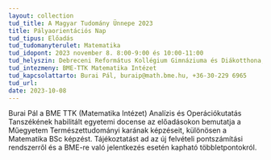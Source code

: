 ```yaml
---
layout: collection
tud_title: A Magyar Tudomány Ünnepe 2023
title: Pályaorientációs Nap
tud_tipus: Előadás
tud_tudomanyterulet: Matematika
tud_idopont: 2023 november 8. 8:00-9:00 és 10:00-11:00
tud_helyszin: Debreceni Református Kollégium Gimnáziuma és Diákotthona, 4026.Debrecen, Péterfia 1-7.
tud_intezmeny: BME-TTK Matematika Intézet
tud_kapcsolattarto: Burai Pál, buraip@math.bme.hu, +36-30-229 6965
tud_url: 
date: 2023-10-08
---
```

Burai Pál a BME TTK (Matematika Intézet) Analízis és Operációkutatás Tanszékének habilitált egyetemi docense az előadásokon bemutatja a Műegyetem Természettudományi karának képzéseit, különösen a Matematika BSc képzést. Tájékoztatást ad az új felvételi pontszámítási rendszerről és a BME-re való jelentkezés esetén kapható többletpontokról.